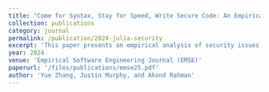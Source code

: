 ```yaml
---
title: "Come for Syntax, Stay for Speed, Write Secure Code: An Empirical Study of Security Weaknesses in Julia Programs"
collection: publications
category: journal
permalink: /publication/2024-julia-security
excerpt: 'This paper presents an empirical analysis of security issues in Julia codebases using static analysis techniques.'
year: 2024
venue: 'Empirical Software Engineering Journal (EMSE)'
paperurl: '/files/publications/emse25.pdf'
author: 'Yue Zhang, Justin Murphy, and Akond Rahman'
---
```

